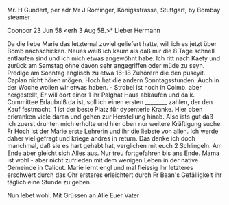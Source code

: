 Mr. H Gundert, per adr Mr J Rominger, Königsstrasse, Stuttgart, by Bombay steamer

 Coonoor 23 Jun 58
 <erh 3 Aug 58.>*
Lieber Hermann

Da die liebe Marie das letztemal zuviel geliefert hatte, will ich es jetzt über Bomb nachschicken. Neues weiß ich kaum als daß mir die 8 Tage schnell entlaufen sind und ich mich etwas angewöhnt habe. Ich ritt nach Kaety und zurück am Samstag ohne davon sehr angegriffen oder müde zu seyn. Predige am Sonntag englisch zu etwa 16-18 Zuhörern die den puseyit. Caplan nicht hören mögen. Hoch hat die andern Sonntagsstunden. Auch in der Woche wollen wir etwas haben. - Strobel ist noch in Coimb. aber hergestellt, Er will dort einer <Mrs E.A. Poulson>1 ihr Palghat Haus abkaufen und da k. Committee Erlaubniß da ist, soll ich einen ersten ________ zahlen, der den Kauf festmacht. <Coimbatore>1 ist der beste Platz für dysenterie Kranke. Hier oben erkranken viele daran und gehen zur Herstellung hinab. Also ists gut daß ich zuerst drunten mich erholte und hier oben nur weitere Kräftigung suche. Fr Hoch ist der Marie erste Lehrerin und ihr die liebste von allen. Ich werde daher viel gefragt und kriege andres in return. Das denke ich doch manchmal, daß sie es hart gehabt hat, verglichen mit euch 2 Schlingeln. Am Ende aber gleicht sich Alles aus. Nur treu fortgefahren bis ans Ende. Mama ist wohl - aber nicht zufrieden mit dem wenigen Leben in der native Gemeinde in Calicut. Marie lernt engl und mal fleissig Ihr letzteres erschwert durch das Ohr ersteres erleichtert durch Fr Bean's Gefälligkeit ihr täglich eine Stunde zu geben.

Nun lebet wohl. Mit Grüssen an Alle
 Euer Vater

